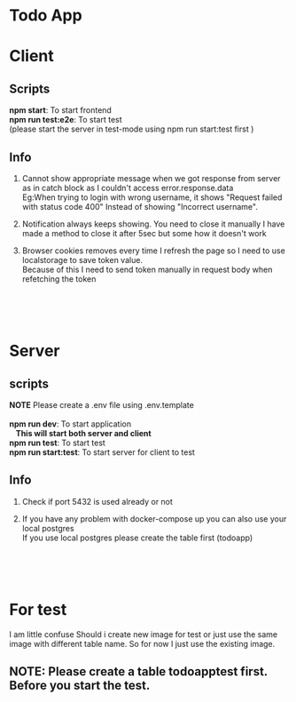 # **Todo App**

# Client

## Scripts

**npm start**: To start frontend<br>
**npm run test:e2e**: To start test<br>
(please start the server in test-mode using npm run start:test first )

## Info

1. Cannot show appropriate message when we got response from server as in catch block as I couldn't access error.response.data<br>
   Eg:When trying to login with wrong username, it shows "Request failed with status code 400" Instead of showing "Incorrect username".

2. Notification always keeps showing. You need to close it manually
   I have made a method to close it after 5sec but some how it doesn't work

3. Browser cookies removes every time I refresh the page so I need to use localstorage to save token value.<br>
   Because of this I need to send token manually in request body when refetching the token

<br>
<br>
<br>

# Server

## scripts

**NOTE** Please create a .env file using .env.template
<br>
<br>
**npm run dev**: To start application<br>
&nbsp;&nbsp;&nbsp;**This will start both server and client**<br>
**npm run test**: To start test<br>
**npm run start:test**: To start server for client to test

## Info

1. Check if port 5432 is used already or not

2. If you have any problem with docker-compose up you can also use your local postgres<br>
   If you use local postgres please create the table first (todoapp)

<br>
<br>
<br>

# For test

I am little confuse Should i create new image for test or just use the same image with different table name. So for now I just use the existing image.

## **NOTE**: Please create a table **todoapptest** first. Before you start the test.